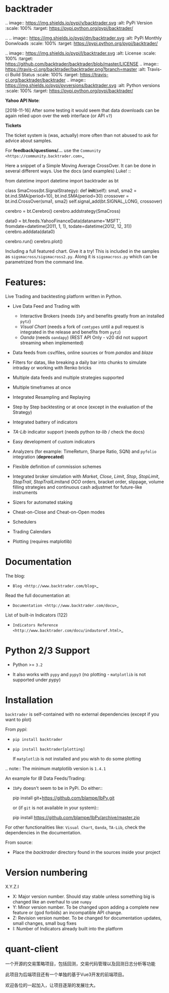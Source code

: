 backtrader
==========

.. image:: https://img.shields.io/pypi/v/backtrader.svg
   :alt: PyPi Version
   :scale: 100%
   :target: https://pypi.python.org/pypi/backtrader/

..  .. image:: https://img.shields.io/pypi/dm/backtrader.svg
       :alt: PyPi Monthly Donwloads
       :scale: 100%
       :target: https://pypi.python.org/pypi/backtrader/

.. image:: https://img.shields.io/pypi/l/backtrader.svg
   :alt: License
   :scale: 100%
   :target: https://github.com/backtrader/backtrader/blob/master/LICENSE
.. image:: https://travis-ci.org/backtrader/backtrader.png?branch=master
   :alt: Travis-ci Build Status
   :scale: 100%
   :target: https://travis-ci.org/backtrader/backtrader
.. image:: https://img.shields.io/pypi/pyversions/backtrader.svg
   :alt: Python versions
   :scale: 100%
   :target: https://pypi.python.org/pypi/backtrader/

**Yahoo API Note**:

  [2018-11-16] After some testing it would seem that data downloads can be
  again relied upon over the web interface (or API ``v7``)

**Tickets**

  The ticket system is (was, actually) more often than not abused to ask for
  advice about samples.

For **feedback/questions/...** use the `Community <https://community.backtrader.com>`_

Here a snippet of a Simple Moving Average CrossOver. It can be done in several
different ways. Use the docs (and examples) Luke!
::

  from datetime import datetime
  import backtrader as bt

  class SmaCross(bt.SignalStrategy):
      def __init__(self):
          sma1, sma2 = bt.ind.SMA(period=10), bt.ind.SMA(period=30)
          crossover = bt.ind.CrossOver(sma1, sma2)
          self.signal_add(bt.SIGNAL_LONG, crossover)

  cerebro = bt.Cerebro()
  cerebro.addstrategy(SmaCross)

  data0 = bt.feeds.YahooFinanceData(dataname='MSFT', fromdate=datetime(2011, 1, 1),
                                    todate=datetime(2012, 12, 31))
  cerebro.adddata(data0)

  cerebro.run()
  cerebro.plot()

Including a full featured chart. Give it a try! This is included in the samples
as ``sigsmacross/sigsmacross2.py``. Along it is ``sigsmacross.py`` which can be
parametrized from the command line.

Features:
=========

Live Trading and backtesting platform written in Python.

  - Live Data Feed and Trading with

    - Interactive Brokers (needs ``IbPy`` and benefits greatly from an
      installed ``pytz``)
    - *Visual Chart* (needs a fork of ``comtypes`` until a pull request is
      integrated in the release and benefits from ``pytz``)
    - *Oanda* (needs ``oandapy``) (REST API Only - v20 did not support
      streaming when implemented)

  - Data feeds from csv/files, online sources or from *pandas* and *blaze*
  - Filters for datas, like breaking a daily bar into chunks to simulate
    intraday or working with Renko bricks
  - Multiple data feeds and multiple strategies supported
  - Multiple timeframes at once
  - Integrated Resampling and Replaying
  - Step by Step backtesting or at once (except in the evaluation of the Strategy)
  - Integrated battery of indicators
  - *TA-Lib* indicator support (needs python *ta-lib* / check the docs)
  - Easy development of custom indicators
  - Analyzers (for example: TimeReturn, Sharpe Ratio, SQN) and ``pyfolio``
    integration (**deprecated**)
  - Flexible definition of commission schemes
  - Integrated broker simulation with *Market*, *Close*, *Limit*, *Stop*,
    *StopLimit*, *StopTrail*, *StopTrailLimit*and *OCO* orders, bracket order,
    slippage, volume filling strategies and continuous cash adjustmet for
    future-like instruments
  - Sizers for automated staking
  - Cheat-on-Close and Cheat-on-Open modes
  - Schedulers
  - Trading Calendars
  - Plotting (requires matplotlib)

Documentation
=============

The blog:

  - `Blog <http://www.backtrader.com/blog>`_

Read the full documentation at:

  - `Documentation <http://www.backtrader.com/docu>`_

List of built-in Indicators (122)

  - `Indicators Reference <http://www.backtrader.com/docu/indautoref.html>`_

Python 2/3 Support
==================

  - Python >= ``3.2``

  - It also works with ``pypy`` and ``pypy3`` (no plotting - ``matplotlib`` is
    not supported under *pypy*)

Installation
============

``backtrader`` is self-contained with no external dependencies (except if you
want to plot)

From *pypi*:

  - ``pip install backtrader``

  - ``pip install backtrader[plotting]``

    If ``matplotlib`` is not installed and you wish to do some plotting

.. note:: The minimum matplotlib version is ``1.4.1``

An example for *IB* Data Feeds/Trading:

  - ``IbPy`` doesn't seem to be in PyPi. Do either::

      pip install git+https://github.com/blampe/IbPy.git

    or (if ``git`` is not available in your system)::

      pip install https://github.com/blampe/IbPy/archive/master.zip

For other functionalities like: ``Visual Chart``, ``Oanda``, ``TA-Lib``, check
the dependencies in the documentation.

From source:

  - Place the *backtrader* directory found in the sources inside your project

Version numbering
=================

X.Y.Z.I

  - X: Major version number. Should stay stable unless something big is changed
    like an overhaul to use ``numpy``
  - Y: Minor version number. To be changed upon adding a complete new feature or
    (god forbids) an incompatible API change.
  - Z: Revision version number. To be changed for documentation updates, small
    changes, small bug fixes
  - I: Number of Indicators already built into the platform

# quant-client
 
一个开源的交易策略项目，包括回测，交易代码管理以及回测日志分析等功能

此项目为后端项目还有一个单独的基于Vue3开发的前端项目。

欢迎各位的一起加入，让项目逐渐的发展壮大。
